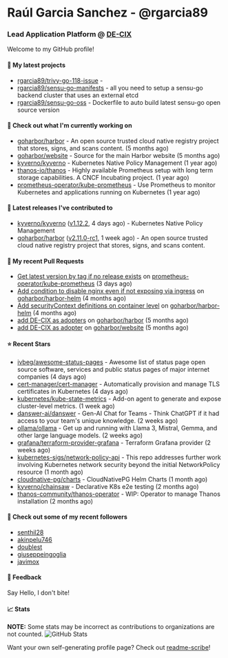 # Raúl Garcia Sanchez - @rgarcia89
### Lead Application Platform @ [DE-CIX](https://de-cix.net/)

Welcome to my GitHub profile!

#### 🌱 My latest projects

- [rgarcia89/trivy-go-118-issue](https://github.com/rgarcia89/trivy-go-118-issue) - 
- [rgarcia89/sensu-go-manifests](https://github.com/rgarcia89/sensu-go-manifests) - all you need to setup a sensu-go backend cluster that uses an external etcd
- [rgarcia89/sensu-go-oss](https://github.com/rgarcia89/sensu-go-oss) - Dockerfile to auto build latest sensu-go open source version

#### 👷 Check out what I'm currently working on

- [goharbor/harbor](https://github.com/goharbor/harbor) - An open source trusted cloud native registry project that stores, signs, and scans content. (5 months ago)
- [goharbor/website](https://github.com/goharbor/website) - Source for the main Harbor website (5 months ago)
- [kyverno/kyverno](https://github.com/kyverno/kyverno) - Kubernetes Native Policy Management (1 year ago)
- [thanos-io/thanos](https://github.com/thanos-io/thanos) - Highly available Prometheus setup with long term storage capabilities. A CNCF Incubating project. (1 year ago)
- [prometheus-operator/kube-prometheus](https://github.com/prometheus-operator/kube-prometheus) - Use Prometheus to monitor Kubernetes and applications running on Kubernetes (1 year ago)

#### 🔭 Latest releases I've contributed to

- [kyverno/kyverno](https://github.com/kyverno/kyverno) ([v1.12.2](https://github.com/kyverno/kyverno/releases/tag/v1.12.2), 4 days ago) - Kubernetes Native Policy Management
- [goharbor/harbor](https://github.com/goharbor/harbor) ([v2.11.0-rc1](https://github.com/goharbor/harbor/releases/tag/v2.11.0-rc1), 1 week ago) - An open source trusted cloud native registry project that stores, signs, and scans content.

#### 🔨 My recent Pull Requests

- [Get latest version by tag if no release exists](https://github.com/prometheus-operator/kube-prometheus/pull/2435) on [prometheus-operator/kube-prometheus](https://github.com/prometheus-operator/kube-prometheus) (3 days ago)
- [Add condition to disable nginx even if not exposing via ingress](https://github.com/goharbor/harbor-helm/pull/1687) on [goharbor/harbor-helm](https://github.com/goharbor/harbor-helm) (4 months ago)
- [Add securityContext definitions on container level](https://github.com/goharbor/harbor-helm/pull/1673) on [goharbor/harbor-helm](https://github.com/goharbor/harbor-helm) (4 months ago)
- [add DE-CIX as adopters](https://github.com/goharbor/harbor/pull/19707) on [goharbor/harbor](https://github.com/goharbor/harbor) (5 months ago)
- [add DE-CIX as adopter](https://github.com/goharbor/website/pull/520) on [goharbor/website](https://github.com/goharbor/website) (5 months ago)

#### ⭐ Recent Stars

- [ivbeg/awesome-status-pages](https://github.com/ivbeg/awesome-status-pages) - Awesome list of status page open source software, services and public status pages of major internet companies (4 days ago)
- [cert-manager/cert-manager](https://github.com/cert-manager/cert-manager) - Automatically provision and manage TLS certificates in Kubernetes (4 days ago)
- [kubernetes/kube-state-metrics](https://github.com/kubernetes/kube-state-metrics) - Add-on agent to generate and expose cluster-level metrics. (1 week ago)
- [danswer-ai/danswer](https://github.com/danswer-ai/danswer) - Gen-AI Chat for Teams - Think ChatGPT if it had access to your team&#39;s unique knowledge. (2 weeks ago)
- [ollama/ollama](https://github.com/ollama/ollama) - Get up and running with Llama 3, Mistral, Gemma, and other large language models. (2 weeks ago)
- [grafana/terraform-provider-grafana](https://github.com/grafana/terraform-provider-grafana) - Terraform Grafana provider (2 weeks ago)
- [kubernetes-sigs/network-policy-api](https://github.com/kubernetes-sigs/network-policy-api) - This repo addresses further work involving Kubernetes network security beyond the initial NetworkPolicy resource (1 month ago)
- [cloudnative-pg/charts](https://github.com/cloudnative-pg/charts) - CloudNativePG Helm Charts (1 month ago)
- [kyverno/chainsaw](https://github.com/kyverno/chainsaw) - Declarative K8s e2e testing (2 months ago)
- [thanos-community/thanos-operator](https://github.com/thanos-community/thanos-operator) - WIP: Operator to manage Thanos installation (2 months ago)

#### 👯 Check out some of my recent followers

- [senthil28](https://github.com/senthil28)
- [akinpelu746](https://github.com/akinpelu746)
- [doublest](https://github.com/doublest)
- [giuseppeingoglia](https://github.com/giuseppeingoglia)
- [javimox](https://github.com/javimox)

#### 💬 Feedback

Say Hello, I don't bite!

#### 📈 Stats

**NOTE:** Some stats may be incorrect as contributions to organizations are not counted.
![GitHub Stats](https://github-readme-stats.vercel.app/api?username=rgarcia89&count_private=false&theme=tokyonight&show_icons=true)


Want your own self-generating profile page? Check out [readme-scribe](https://github.com/muesli/readme-scribe)!
